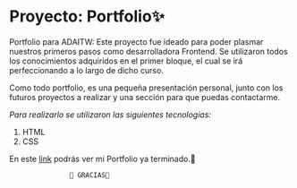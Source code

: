# Proyecto: Portfolio✨

Portfolio para ADAITW:
Este proyecto fue ideado para poder plasmar nuestros primeros pasos como desarrolladora Frontend. Se utilizaron todos los conocimientos adquiridos en el primer bloque, el cual se irá perfeccionando a lo largo de dicho curso.

Como todo portfolio, es una pequeña presentación personal, junto con los futuros proyectos a realizar y una sección para que puedas contactarme.

_Para realizarlo se utilizaron las siguientes tecnologías:_ 
1. HTML
2. CSS

En este [link](https://agustinahuser13.github.io/NewPortfolio/) podrás ver mi Portfolio ya terminado.🌟


                   🌺 GRACIAS🌺